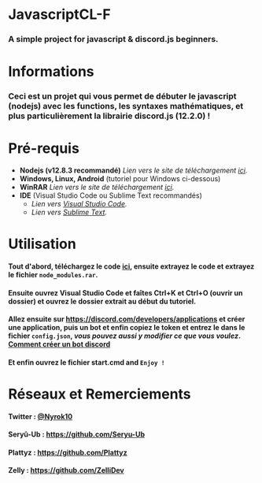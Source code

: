 # JavascriptCL-F
### A simple project for javascript &amp; discord.js beginners.

# Informations
### Ceci est un projet qui vous permet de débuter le javascript (nodejs) avec les functions, les syntaxes mathématiques, et plus particulièrement la librairie discord.js (12.2.0) !

# Pré-requis
* **Nodejs (v12.8.3 recommandé)** *Lien vers le site de téléchargement [ici](https://nodejs.org/en/download/).*
* **Windows, Linux, Android** (tutoriel pour Windows ci-dessous)
* **WinRAR** *Lien vers le site de téléchargement [ici](https://www.win-rar.com/postdownload.html).* 
* **IDE** (Visual Studio Code ou Sublime Text recommandés)
  * *Lien vers [Visual Studio Code](https://code.visualstudio.com/Download).*
  * *Lien vers [Sublime Text](https://www.sublimetext.com/download).*
  
# Utilisation
#### Tout d'abord, téléchargez le code [ici](https://github.com/Nyrok/JavascriptCL-F/archive/master.zip), ensuite extrayez le code et extrayez le fichier `node_modules.rar`.
#### Ensuite ouvrez Visual Studio Code et faîtes Ctrl+K et Ctrl+O (ouvrir un dossier) et ouvrez le dossier extrait au début du tutoriel.
#### Allez ensuite sur https://discord.com/developers/applications et créer une application, puis un bot et enfin copiez le token et entrez le dans le fichier `config.json`, *vous pouvez aussi y modifier ce que vous voulez*. [Comment créer un bot discord](https://youtu.be/lOhfkVCrxG4)
#### Et enfin ouvrez le fichier start.cmd and `Enjoy !`

# Réseaux et Remerciements
#### Twitter : [@Nyrok10](https://twitter.com/Nyrok10)
#### Seryû-Ub : https://github.com/Seryu-Ub
#### Plattyz : https://github.com/Plattyz
#### Zelly : https://github.com/ZelliDev

